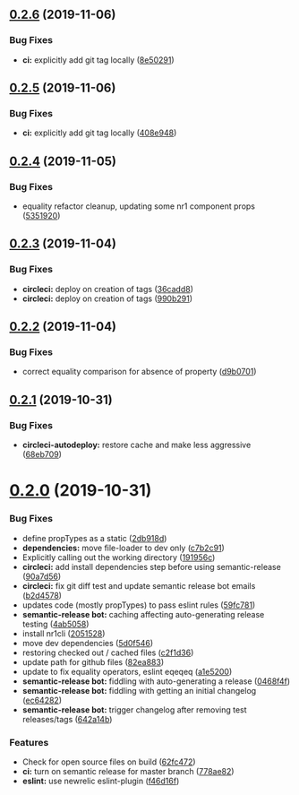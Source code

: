 ## [0.2.6](https://github.com/newrelic/nr1-customer-journey/compare/v0.2.5...v0.2.6) (2019-11-06)


### Bug Fixes

* **ci:** explicitly add git tag locally ([8e50291](https://github.com/newrelic/nr1-customer-journey/commit/8e502916d07bf1bacb2a50e841d152b3fb157bbd))

## [0.2.5](https://github.com/newrelic/nr1-customer-journey/compare/v0.2.4...v0.2.5) (2019-11-06)


### Bug Fixes

* **ci:** explicitly add git tag locally ([408e948](https://github.com/newrelic/nr1-customer-journey/commit/408e948c12e7ef2146e774148d55106a0f23e554))

## [0.2.4](https://github.com/newrelic/nr1-customer-journey/compare/v0.2.3...v0.2.4) (2019-11-05)


### Bug Fixes

* equality refactor cleanup, updating some nr1 component props ([5351920](https://github.com/newrelic/nr1-customer-journey/commit/535192051b0f04c79c9dc7371307dd467d3893ce))

## [0.2.3](https://github.com/newrelic/nr1-customer-journey/compare/v0.2.2...v0.2.3) (2019-11-04)


### Bug Fixes

* **circleci:** deploy on creation of tags ([36cadd8](https://github.com/newrelic/nr1-customer-journey/commit/36cadd8d65807e0f05d2e635ec3e4ed70585d929))
* **circleci:** deploy on creation of tags ([990b291](https://github.com/newrelic/nr1-customer-journey/commit/990b291ea9e7067743ed069409504dcd0fff8f4e))

## [0.2.2](https://github.com/newrelic/nr1-customer-journey/compare/v0.2.1...v0.2.2) (2019-11-04)


### Bug Fixes

* correct equality comparison for absence of property ([d9b0701](https://github.com/newrelic/nr1-customer-journey/commit/d9b070196ccf87fc423e7dff7c1a4219058a3405))

## [0.2.1](https://github.com/newrelic/nr1-customer-journey/compare/v0.2.0...v0.2.1) (2019-10-31)


### Bug Fixes

* **circleci-autodeploy:** restore cache and make less aggressive ([68eb709](https://github.com/newrelic/nr1-customer-journey/commit/68eb70981e0fbf06a18ba2256adb55163c4cec30))

# [0.2.0](https://github.com/newrelic/nr1-customer-journey/compare/v0.1.8...v0.2.0) (2019-10-31)


### Bug Fixes

* define propTypes as a static ([2db918d](https://github.com/newrelic/nr1-customer-journey/commit/2db918dca4e33b6bf2d9bdd9b6acd5e134f0e388))
* **dependencies:** move file-loader to dev only ([c7b2c91](https://github.com/newrelic/nr1-customer-journey/commit/c7b2c912a1c7931365a9cd17f0e9c7403fa9a4d2))
* Explicitly calling out the working directory ([191956c](https://github.com/newrelic/nr1-customer-journey/commit/191956c4c11953b5cd0934fb0edf0bd2eb59919d))
* **circleci:** add install dependencies step before using semantic-release ([90a7d56](https://github.com/newrelic/nr1-customer-journey/commit/90a7d562c10c09f3a2afde3d556cc7d2067acc20))
* **circleci:** fix git diff test and update semantic release bot emails ([b2d4578](https://github.com/newrelic/nr1-customer-journey/commit/b2d45786c396b6e80cc5af4f53c7702dfb8d9d50))
* updates code (mostly propTypes) to pass eslint rules ([59fc781](https://github.com/newrelic/nr1-customer-journey/commit/59fc7813e3405ef813a751e2ac10a90345148b5e))
* **semantic-release bot:** caching affecting auto-generating release testing ([4ab5058](https://github.com/newrelic/nr1-customer-journey/commit/4ab5058367b831469468a0a2bb1e929d726be409))
* install nr1cli ([2051528](https://github.com/newrelic/nr1-customer-journey/commit/2051528db12f122ea60b335e651272af6d79c117))
* move dev dependencies ([5d0f546](https://github.com/newrelic/nr1-customer-journey/commit/5d0f54642e6099234fbcae4f2e1e80e03a9370a3))
* restoring checked out / cached files ([c2f1d36](https://github.com/newrelic/nr1-customer-journey/commit/c2f1d36dad6a0b0f8a75a95949ff183c12e6b5bd))
* update path for github files ([82ea883](https://github.com/newrelic/nr1-customer-journey/commit/82ea883389ed7c3d5e42cff9e305191fc430b6fb))
* update to fix equality operators, eslint eqeqeq ([a1e5200](https://github.com/newrelic/nr1-customer-journey/commit/a1e520080d8eaae461cf8b049649762d52db30e6))
* **semantic-release bot:** fiddling with auto-generating a release ([0468f4f](https://github.com/newrelic/nr1-customer-journey/commit/0468f4f786c9a1b96b8db9a84ef67285316f8ff2))
* **semantic-release bot:** fiddling with getting an initial changelog ([ec64282](https://github.com/newrelic/nr1-customer-journey/commit/ec642829708eff49b8065176c817a764a91b7f5d))
* **semantic-release bot:** trigger changelog after removing test releases/tags ([642a14b](https://github.com/newrelic/nr1-customer-journey/commit/642a14bac1f417e960fb6ee20c8aa2850673955a))


### Features

* Check for open source files on build ([62fc472](https://github.com/newrelic/nr1-customer-journey/commit/62fc4725bfb65534ffd6ad57bcbd7e0448db0413))
* **ci:** turn on semantic release for master branch ([778ae82](https://github.com/newrelic/nr1-customer-journey/commit/778ae821bf92c61e753d6b9c6417f9482e68ca3b))
* **eslint:** use newrelic eslint-plugin ([f46d16f](https://github.com/newrelic/nr1-customer-journey/commit/f46d16f390b1c7545db39bd7b58289e23c692ad2))
